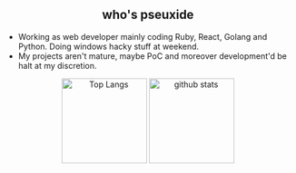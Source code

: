 <h2 align="center">who's pseuxide</h1> 

<div class="whoami">
  <ul>
    <li>
      Working as web developer mainly coding Ruby, React, Golang and Python. Doing windows hacky stuff at weekend.
    </li>
     <li>
      My projects aren't mature, maybe PoC and moreover development'd be halt at my discretion.
    </li>
  </ul>
</div>

<div align="center">
  
  <img alt="Top Langs" height="150px" src="https://github-readme-stats-one-self.vercel.app/api?username=pseuxide&show_icons=true&theme=dracula&count_private=true&border_color=574666&include_all_commits=true" />
  <img alt="github stats" height="150px" src="https://github-readme-stats-one-self.vercel.app/api/top-langs/?username=pseuxide&layout=compact&theme=dracula&border_color=574666" />
  
</div>

